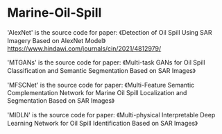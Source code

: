 # Marine-Oil-Spill

'AlexNet' is the source code for paper: 《Detection of Oil Spill Using SAR Imagery Based on AlexNet Model》 https://www.hindawi.com/journals/cin/2021/4812979/

'MTGANs' is the source code for paper: 《Multi-task GANs for Oil Spill Classification and Semantic Segmentation Based on SAR Images》

'MFSCNet' is the source code for paper: 《Multi-Feature Semantic Complementation Network for Marine Oil Spill Localization and  Segmentation Based on SAR Images》

'MIDLN' is the source code for paper: 《Multi-physical Interpretable Deep Learning Network for Oil Spill Identification Based on SAR Images》
